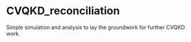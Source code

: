 # CVQKD_reconciliation
Simple simulation and analysis to lay the groundwork for further CVQKD work.
